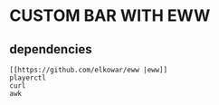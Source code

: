 # CUSTOM BAR WITH EWW
  ## dependencies
    [[https://github.com/elkowar/eww |eww]]
    playerctl
    curl
    awk
